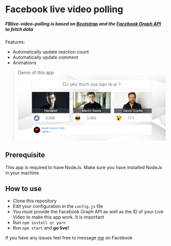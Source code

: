 # Facebook live video polling

##### FBlive-video-polling is based on [Bootstrap](http://getbootstrap.com) and the [Facebook Graph API](https://developers.facebook.com/tools/explorer) to fetch data

Features:

- Automatically update reaction count
- Automatically update comment
- Animations

> Demo of this app
> ![Screenshot](https://raw.githubusercontent.com/Nagai-Nano/fb-live-video-polling/master/screenshot.png)

## Prerequisite

This app is required to have NodeJs. Make sure you have installed NodeJs in your machine

## How to use

- Clone this repository
- Edit your configuration in the `config.js` file
- You must provide the Facebook Graph API as well as the ID of your Live Video to make this app work. It is important
- Run `npm install or yarn`
- Run `npm start` and **go live!**

If you have any issues feel free to message [me](https://www.facebook.com/Nagai.nano) on Facebook
